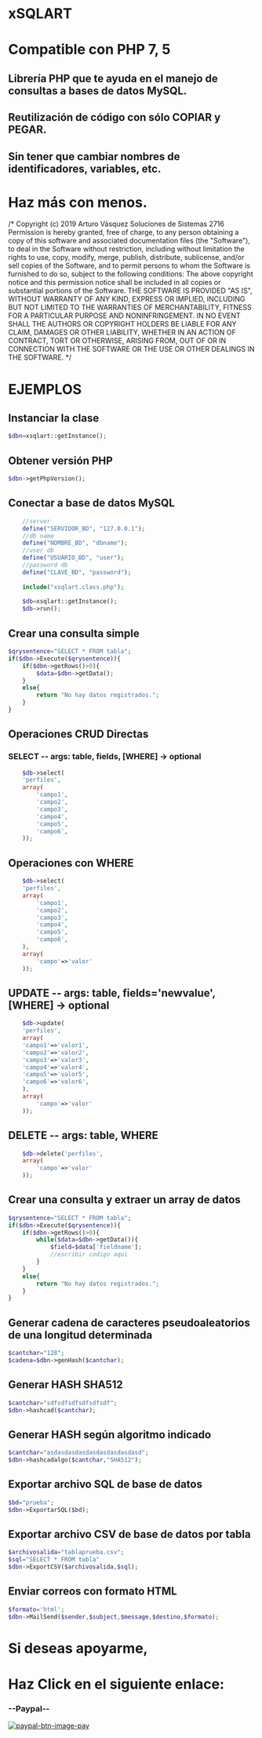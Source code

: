 # xSQLART
# Compatible con PHP 7, 5
## Librería PHP que te ayuda en el manejo de consultas a bases de datos MySQL.

## Reutilización de código con sólo COPIAR y PEGAR. 

## Sin tener que cambiar nombres de identificadores, variables, etc.

# Haz más con menos.

/*
	Copyright (c) 2019 Arturo Vásquez Soluciones de Sistemas 2716
	Permission is hereby granted, free of charge, to any person obtaining a copy of this software and associated documentation files (the "Software"), to deal in the Software without restriction, including without limitation the rights to use, copy, modify, merge, publish, distribute, sublicense, and/or sell copies of the Software, and to permit persons to whom the Software is furnished to do so, subject to the following conditions:
	The above copyright notice and this permission notice shall be included in all copies or substantial portions of the Software.
	THE SOFTWARE IS PROVIDED "AS IS", WITHOUT WARRANTY OF ANY KIND, EXPRESS OR IMPLIED, INCLUDING BUT NOT LIMITED TO THE WARRANTIES OF MERCHANTABILITY, FITNESS FOR A PARTICULAR PURPOSE AND NONINFRINGEMENT. IN NO EVENT SHALL THE AUTHORS OR COPYRIGHT HOLDERS BE LIABLE FOR ANY CLAIM, DAMAGES OR OTHER LIABILITY, WHETHER IN AN ACTION OF CONTRACT, TORT OR OTHERWISE, ARISING FROM, OUT OF OR IN CONNECTION WITH THE SOFTWARE OR THE USE OR OTHER DEALINGS IN THE SOFTWARE.
*/

# EJEMPLOS

## Instanciar la clase
```php
$dbn=xsqlart::getInstance();
```
## Obtener versión PHP
```php
$dbn->getPhpVersion();
```
## Conectar a base de datos MySQL
```php
	//server
	define("SERVIDOR_BD", "127.0.0.1");
	//db name
	define("NOMBRE_BD", "dbname");
	//user db
	define("USUARIO_BD", "user");
	//password db
	define("CLAVE_BD", "password");
	
	include("xsqlart.class.php");
	
	$db=xsqlart::getInstance();
	$db->run();
```

## Crear una consulta simple
```php
$qrysentence="SELECT * FROM tabla";
if($dbn->Execute($qrysentence)){
	if($dbn->getRows()>0){
		$data=$dbn->getData();
	}
	else{
		return "No hay datos registrados.";
	}
}
```

## Operaciones CRUD Directas
### SELECT -- args: table, fields, [WHERE] -> optional 
```php
	$db->select(
	'perfiles',
	array(
		'campo1',
		'campo2',
		'campo3',
		'campo4',
		'campo5',
		'campo6',
	));
```

## Operaciones con WHERE
```php
	$db->select(
	'perfiles',
	array(
		'campo1',
		'campo2',
		'campo3',
		'campo4',
		'campo5',
		'campo6',
	),
	array(
		'campo'=>'valor'
	));
```

## UPDATE -- args: table, fields='newvalue', [WHERE] -> optional
```php
	$db->update(
	'perfiles',
	array(
	'campo1'=>'valor1',
	'campo2'=>'valor2',
	'campo3'=>'valor3',
	'campo4'=>'valor4',
	'campo5'=>'valor5',
	'campo6'=>'valor6',
	),
	array(
		'campo'=>'valor'
	));
```

## DELETE -- args: table, WHERE
```php
	$db->delete('perfiles',
	array(
		'campo'=>'valor'
	));
```

## Crear una consulta y extraer un array de datos
```php
$qrysentence="SELECT * FROM tabla";
if($dbn->Execute($qrysentence)){
	if($dbn->getRows()>0){
		while($data=$dbn->getData()){
			$field=$data['fieldname'];
			//escribir codigo aqui
		}
	}
	else{
		return "No hay datos registrados.";
	}
}
```

## Generar cadena de caracteres pseudoaleatorios de una longitud determinada
```php
$cantchar="128";
$cadena=$dbn->genHash($cantchar);
```

## Generar HASH SHA512
```php
$cantchar="sdfsdfsdfsdfsdfsdf";
$dbn->hashcad($cantchar);
```

## Generar HASH según algoritmo indicado
```php
$cantchar="asdasdasdasdasdasdasdasdasd";
$dbn->hashcadalgo($cantchar,"SHA512");
```

## Exportar archivo SQL de base de datos
```php
$bd="prueba";
$dbn->ExportarSQL($bd);
```

## Exportar archivo CSV de base de datos por tabla
```php
$archivosalida="tablaprueba.csv";
$sql="SELECT * FROM tabla"
$dbn->ExportCSV($archivosalida,$sql);
```

## Enviar correos con formato HTML
```php
$formato='html';
$dbn->MailSend($sender,$subject,$message,$destino,$formato);
```

# Si deseas apoyarme, 
# Haz Click en el siguiente enlace: 
### --Paypal-- 
[![paypal-btn-image-pay](https://www.paypalobjects.com/en_US/i/btn/btn_donateCC_LG.gif)](https://www.paypal.com/cgi-bin/webscr?cmd=_s-xclick&hosted_button_id=HREGZSCAPDECU)

<br />

